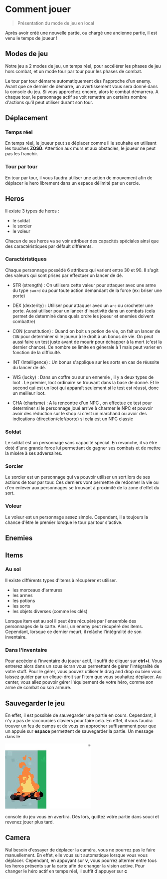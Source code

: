 # Comment jouer

> Présentation du mode de jeu en local

Après avoir créé une nouvelle partie, ou chargé une ancienne partie, il est venu le temps de joueur !

## Modes de jeu

Notre jeu a 2 modes de jeu, un temps réel, pour accélérer les phases de jeu hors combat, et un mode tour par tour pour les phases de combat.

Le tour par tour démarre automatiquement dès l'approche d'un enemy. Avant que ce dernier de démarre, un avertissement vous sera donné dans la console du jeu. Si vous approchez encore, alors le combat démarrera. A chaque tour, le personnage actif se voit remettre un certains nombre d'actions qu'il peut utiliser durant son tour.

## Déplacement

### Temps réel

En temps réel, le joueur peut se déplacer comme il le souhaite en utilisant les touches **ZQSD**. Attention aux murs et aux obstacles, le joueur ne peut pas les franchir.

### Tour par tour

En tour par tour, il vous faudra utiliser une action de mouvement afin de déplacer le hero librement dans un espace délimité par un cercle.

## Heros

Il existe 3 types de heros :

- le soldat
- le sorcier
- le voleur

Chacun de ses heros va se voir attribuer des capacités spéciales ainsi que des caractéristiques par défault différents.

### Caractéristiques

Chaque personnage possédé 6 attributs qui varient entre 30 et 90. Il s'agit des valeurs qui sont prises par effectuer un lancer de dé.

- STR (strength) : On utilisera cette valeur pour attaquer avec une arme du type `sword` ou pour toute action demandant de la force (ex: briser une porte)

- DEX (dexterity) : Utiliser pour attaquer avec un `arc` ou crocheter une porte.
  Aussi utiliser pour un lancer d'inactivité dans un combats (cela permet de determiné dans quels ordre les joueur et enemies doivent combattre)

- CON (constitution) : Quand on boit un potion de vie, on fait un lancer de `CON` pour determiner si le joueur à le droit à un bonus de vie. On peut aussi faire un test juste avant de mourir pour échapper à la mort (c'est la dernier chance). Ce nombre se limite en génerale à 1 mais peut varier en fonction de la difficulté.

- INT (Intelligence) : Un bonus s'applique sur les sorts en cas de réussite du lancer de dé.

- WIS (lucky) : Dans un coffre ou sur un ennemie , il y a deux types de loot . Le premier, loot ordinaire se trouvant dans la base de donné. Et le second qui est un loot qui apparaît seulement si le test est réussi, donc un meilleur loot.

- CHA (charisme) : A la rencontre d'un NPC , on effectue ce test pour determiner si le personnage joué arrive à charmer le NPC et pouvoir avoir des réduction sur le shop si c'est un marchand ou avoir des indications (direction/clef/porte) si cela est un NPC classic

### Soldat

Le soldat est un personnage sans capacité spécial. En revanche, il va être doté d'une grande force lui permettant de gagner ses combats et de mettre la misère à ses adversaires.

### Sorcier

Le sorcier est un personnage qui va pouvoir utiliser un sort lors de ses actions de tour par tour. Ces derniers vont permettre de redonner la vie ou d'en enlever aux personnages se trouvant à proximité de la zone d'effet du sort.

### Voleur

Le voleur est un personnage assez simple. Cependant, il a toujours la chance d'être le premier lorsque le tour par tour s'active.

## Enemies

## Items

### Au sol

Il existe différents types d'items à récupérer et utiliser.

- les morceaux d'armures
- les armes
- les potions
- les sorts
- les objets diverses (comme les clés)

Lorsque item est au sol il peut être récupéré par l'ensemble des personnages de la carte. Ainsi, un enemy peut récupéré des items. Cependant, lorsque ce dernier meurt, il relâche l'intégralité de son inventaire.

### Dans l'inventaire

Pour accéder à l'inventaire du joueur actif, il suffit de cliquer sur **ctrl+i**. Vous entrerez alors dans un sous écran vous permettant de gérer l'intégralité de votre stuff. Pour le gérer, vous pouvez utiliser le drag and drop ou bien vous laissez guider par un clique-droit sur l'item que vous souhaitez déplacer. Au center, vous allez pouvoir gérer l'équipement de votre héro, comme son arme de combat ou son armure.

## Sauvegarder le jeu

En effet, il est possible de sauvegarder une partie en cours. Cependant, il n'y a pas de raccourcies claviers pour faire cela. En effet, il vous faudra trouver un feu de camps et de vous en approcher suffisamment pour que un appuie sur **espace** permettent de sauvegarder la partie. Un message dans le

![un feu de camps](/camp-fire.jpg)

console du jeu vous en avertira. Dès lors, quittez votre partie dans souci et revenez jouer plus tard.

## Camera

Nul besoin d'essayer de déplacer la caméra, vous ne pourrez pas le faire manuellement. En effet, elle vous suit automatique lorsque vous vous déplacer. Cependant, en appuyant sur **v**, vous pourrez alterner entre tous les heros présents sur la carte afin de changer la vision active. Pour changer le héro actif en temps réel, il suffit d'appuyer sur **c**
